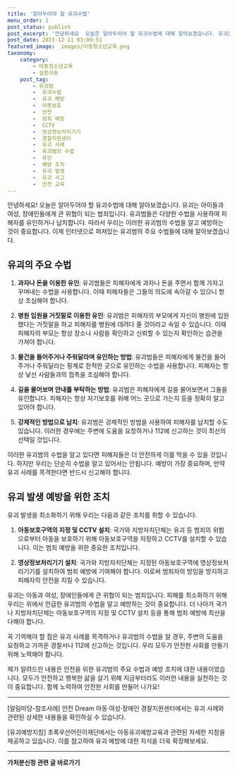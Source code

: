 ```yaml
---
title: '알아두어야 할 유괴수법'
menu_order: 1
post_status: publish
post_excerpt: '안녕하세요  오늘은 알아두어야 할 유괴수법에 대해 알아보겠습니다. 유괴는 아이들과 여성, 장애인들에게 큰 위협이 되는 범죄입니다. 유괴범들은 다양한 수법을 사용하여 피해자를 유인하거나 납치합니다. 따라서 우리는 이러한 유괴범의 수법을 알고 예방하는 것이 중요합니다. 이제 인터넷으로 퍼져있는 유괴범의 주요 수법들에 대해 알아보겠습니다.'
post_date: 2023-12-11 03:09:51
featured_image: _images/아동청소년교육.png
taxonomy:
    category:
        - 아동청소년교육
        - 실종아동
    post_tag:
        - 유괴범
        -  유괴수법
        -  유괴 예방
        -  아동보호
        -  안전
        -  범죄 예방
        -  CCTV
        -  영상정보처리기기
        -  경찰지원센터
        -  유괴 사례
        -  유괴범의 수법
        -  유인
        -  예방 조치
        -  유괴 발생
        -  유괴 사고
        -  안전 교육
---
```



안녕하세요! 오늘은 알아두어야 할 유괴수법에 대해 알아보겠습니다. 유괴는 아이들과 여성, 장애인들에게 큰 위협이 되는 범죄입니다. 유괴범들은 다양한 수법을 사용하여 피해자를 유인하거나 납치합니다. 따라서 우리는 이러한 유괴범의 수법을 알고 예방하는 것이 중요합니다. 이제 인터넷으로 퍼져있는 유괴범의 주요 수법들에 대해 알아보겠습니다.

## 유괴의 주요 수법

1. **과자나 돈을 이용한 유인**: 유괴범들은 피해자에게 과자나 돈을 주면서 함께 가자고 꾸며내는 수법을 사용합니다. 이때 피해자들은 그들의 의도에 속아갈 수 있으니 항상 조심해야 합니다.

2. **병원 입원을 거짓말로 이용한 유인**: 유괴범은 피해자의 부모에게 자신이 병원에 입원했다는 거짓말을 하고 피해자를 병원에 데려다 줄 것이라고 속일 수 있습니다. 이때 피해자의 부모는 항상 장소나 사람을 확인하고 신뢰할 수 있는지 확인하는 습관을 가져야 합니다.

3. **물건을 들어주거나 주워달라며 유인하는 방법**: 유괴범들은 피해자에게 물건을 들어주거나 주워달라는 핑계로 한적한 곳으로 유인하는 수법을 사용합니다. 피해자는 항상 낯선 사람들과의 접촉을 조심해야 합니다.

4. **길을 물어보며 안내를 부탁하는 방법**: 유괴범은 피해자에게 길을 물어보면서 그들을 유인합니다. 피해자는 항상 자기보호를 위해 어느 곳으로 가는지 등을 정확히 알고 있어야 합니다.

5. **강제적인 방법으로 납치**: 유괴범은 강제적인 방법을 사용하여 피해자를 납치할 수도 있습니다. 이러한 경우에는 주변에 도움을 요청하거나 112에 신고하는 것이 최선의 선택일 것입니다.

이러한 유괴범의 수법을 알고 있다면 피해자들은 더 안전하게 이를 막을 수 있을 것입니다. 하지만 우리는 단순히 수법을 알고 있어서는 안됩니다. 예방이 가장 중요하며, 만약 유괴 사례를 목격한다면 반드시 신고해야 합니다.

## 유괴 발생 예방을 위한 조치

유괴 발생을 최소화하기 위해 우리는 다음과 같은 조치를 취할 수 있습니다.

1. **아동보호구역의 지정 및 CCTV 설치**: 국가와 지방자치단체는 유괴 등 범죄의 위험으로부터 아동을 보호하기 위해 아동보호구역을 지정하고 CCTV를 설치할 수 있습니다. 이는 범죄 예방을 위한 중요한 조치입니다.

2. **영상정보처리기기 설치**: 국가와 지방자치단체는 지정된 아동보호구역에 영상정보처리기기를 설치하여 범죄 예방에 기여해야 합니다. 이로써 범죄자의 방임을 방지하고 피해자의 안전을 지킬 수 있습니다.

유괴는 아동과 여성, 장애인들에게 큰 위협이 되는 범죄입니다. 피해를 최소화하기 위해 우리는 위에서 언급한 유괴범의 수법을 알고 예방하는 것이 중요합니다. 더 나아가 국가나 지방자치단체는 아동보호구역의 지정 및 CCTV 설치 등을 통해 범죄 예방에 최선을 다해야 합니다.

꼭 기억해야 할 점은 유괴 사례를 목격하거나 유괴범의 수법을 알 경우, 주변의 도움을 요청하고 가까운 경찰서나 112에 신고하는 것입니다. 우리 모두가 안전한 사회를 만들기 위해 노력해야 합니다.

제가 알려드린 내용은 안전을 위한 유괴범의 주요 수법과 예방 조치에 대한 내용이었습니다. 모두가 안전하고 행복한 삶을 살기 위해 지금부터라도 이러한 내용을 실천하는 것이 중요합니다. 함께 노력하여 안전한 사회를 만들어 나가요!

---

[알림마당-참조사례] 안전 Dream 아동·여성·장애인 경찰지원센터에서는 유괴 사례와 관련된 상세한 내용들을 확인하실 수 있습니다.

[유괴예방지침] 초록우산어린이재단에서는 아동유괴예방교육과 관련된 자세한 지침을 제공하고 있습니다. 이를 참고하여 유괴 예방에 대한 지식을 더욱 확장해보세요.
<!-- wp:separator -->
<hr class="wp-block-separator has-alpha-channel-opacity"/>
<!-- /wp:separator -->

<!-- wp:group {"backgroundColor":"base","layout":{"type":"constrained"}} -->
<div class="wp-block-group has-base-background-color has-background"><!-- wp:paragraph {"align":"center","fontSize":"medium"} -->
<p class="has-text-align-center has-large-font-size"><strong>가처분신청 관련 글 바로가기</strong></p>
<!-- /wp:paragraph -->


<!-- wp:latest-posts
{"categories":[{"id":14597,"count":19,"description":"","link":"https://uknowlaw.com/category/%ea%b0%80%ec%b2%98%eb%b6%84%ec%8b%a0%ec%b2%ad/","name":"가처분신청","slug":"가처분신청","taxonomy":"category","parent":0,"meta":[],"_links":{"self":[{"href":"https://uknowlaw.com/wp-json/wp/v2/categories/14597"}],"collection":[{"href":"https://uknowlaw.com/wp-json/wp/v2/categories"}],"about":[{"href":"https://uknowlaw.com/wp-json/wp/v2/taxonomies/category"}],"wp:post_type":[{"href":"https://uknowlaw.com/wp-json/wp/v2/posts?categories=14597"}],"curies":[{"name":"wp","href":"https://api.w.org/{rel}","templated":true}]}}],"postsToShow":100,"excerptLength":28,"postLayout":"grid","columns":2,"featuredImageAlign":"left","featuredImageSizeSlug":"large","fontSize":"small"} /--></div>
<!-- /wp:group -->
